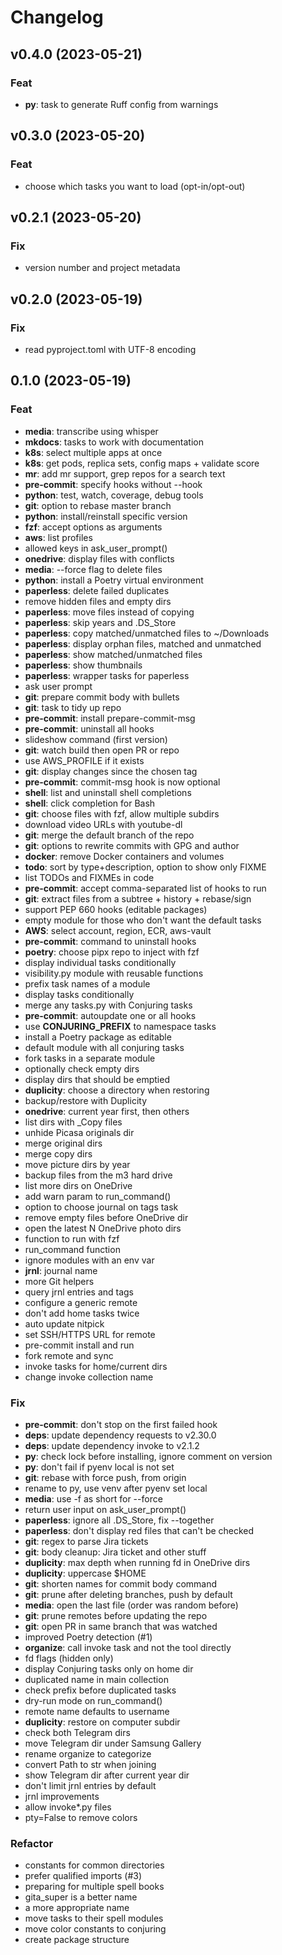 # Changelog

## v0.4.0 (2023-05-21)

### Feat

- **py**: task to generate Ruff config from warnings

## v0.3.0 (2023-05-20)

### Feat

- choose which tasks you want to load (opt-in/opt-out)

## v0.2.1 (2023-05-20)

### Fix

- version number and project metadata

## v0.2.0 (2023-05-19)

### Fix

- read pyproject.toml with UTF-8 encoding

## 0.1.0 (2023-05-19)

### Feat

- **media**: transcribe using whisper
- **mkdocs**: tasks to work with documentation
- **k8s**: select multiple apps at once
- **k8s**: get pods, replica sets, config maps + validate score
- **mr**: add mr support, grep repos for a search text
- **pre-commit**: specify hooks without --hook
- **python**: test, watch, coverage, debug tools
- **git**: option to rebase master branch
- **python**: install/reinstall specific version
- **fzf**: accept options as arguments
- **aws**: list profiles
- allowed keys in ask_user_prompt()
- **onedrive**: display files with conflicts
- **media**: --force flag to delete files
- **python**: install a Poetry virtual environment
- **paperless**: delete failed duplicates
- remove hidden files and empty dirs
- **paperless**: move files instead of copying
- **paperless**: skip years and .DS_Store
- **paperless**: copy matched/unmatched files to ~/Downloads
- **paperless**: display orphan files, matched and unmatched
- **paperless**: show matched/unmatched files
- **paperless**: show thumbnails
- **paperless**: wrapper tasks for paperless
- ask user prompt
- **git**: prepare commit body with bullets
- **git**: task to tidy up repo
- **pre-commit**: install prepare-commit-msg
- **pre-commit**: uninstall all hooks
- slideshow command (first version)
- **git**: watch build then open PR or repo
- use AWS_PROFILE if it exists
- **git**: display changes since the chosen tag
- **pre-commit**: commit-msg hook is now optional
- **shell**: list and uninstall shell completions
- **shell**: click completion for Bash
- **git**: choose files with fzf, allow multiple subdirs
- download video URLs with youtube-dl
- **git**: merge the default branch of the repo
- **git**: options to rewrite commits with GPG and author
- **docker**: remove Docker containers and volumes
- **todo**: sort by type+description, option to show only FIXME
- list TODOs and FIXMEs in code
- **pre-commit**: accept comma-separated list of hooks to run
- **git**: extract files from a subtree + history + rebase/sign
- support PEP 660 hooks (editable packages)
- empty module for those who don't want the default tasks
- **AWS**: select account, region, ECR, aws-vault
- **pre-commit**: command to uninstall hooks
- **poetry**: choose pipx repo to inject with fzf
- display individual tasks conditionally
- visibility.py module with reusable functions
- prefix task names of a module
- display tasks conditionally
- merge any tasks.py with Conjuring tasks
- **pre-commit**: autoupdate one or all hooks
- use **CONJURING_PREFIX** to namespace tasks
- install a Poetry package as editable
- default module with all conjuring tasks
- fork tasks in a separate module
- optionally check empty dirs
- display dirs that should be emptied
- **duplicity**: choose a directory when restoring
- backup/restore with Duplicity
- **onedrive**: current year first, then others
- list dirs with \_Copy files
- unhide Picasa originals dir
- merge original dirs
- merge copy dirs
- move picture dirs by year
- backup files from the m3 hard drive
- list more dirs on OneDrive
- add warn param to run_command()
- option to choose journal on tags task
- remove empty files before OneDrive dir
- open the latest N OneDrive photo dirs
- function to run with fzf
- run_command function
- ignore modules with an env var
- **jrnl**: journal name
- more Git helpers
- query jrnl entries and tags
- configure a generic remote
- don't add home tasks twice
- auto update nitpick
- set SSH/HTTPS URL for remote
- pre-commit install and run
- fork remote and sync
- invoke tasks for home/current dirs
- change invoke collection name

### Fix

- **pre-commit**: don't stop on the first failed hook
- **deps**: update dependency requests to v2.30.0
- **deps**: update dependency invoke to v2.1.2
- **py**: check lock before installing, ignore comment on version
- **py**: don't fail if pyenv local is not set
- **git**: rebase with force push, from origin
- rename to py, use venv after pyenv set local
- **media**: use -f as short for --force
- return user input on ask_user_prompt()
- **paperless**: ignore all .DS_Store, fix --together
- **paperless**: don't display red files that can't be checked
- **git**: regex to parse Jira tickets
- **git**: body cleanup: Jira ticket and other stuff
- **duplicity**: max depth when running fd in OneDrive dirs
- **duplicity**: uppercase $HOME
- **git**: shorten names for commit body command
- **git**: prune after deleting branches, push by default
- **media**: open the last file (order was random before)
- **git**: prune remotes before updating the repo
- **git**: open PR in same branch that was watched
- improved Poetry detection (#1)
- **organize**: call invoke task and not the tool directly
- fd flags (hidden only)
- display Conjuring tasks only on home dir
- duplicated name in main collection
- check prefix before duplicated tasks
- dry-run mode on run_command()
- remote name defaults to username
- **duplicity**: restore on computer subdir
- check both Telegram dirs
- move Telegram dir under Samsung Gallery
- rename organize to categorize
- convert Path to str when joining
- show Telegram dir after current year dir
- don't limit jrnl entries by default
- jrnl improvements
- allow invoke\*.py files
- pty=False to remove colors

### Refactor

- constants for common directories
- prefer qualified imports (#3)
- preparing for multiple spell books
- gita_super is a better name
- a more appropriate name
- move tasks to their spell modules
- move color constants to conjuring
- create package structure
